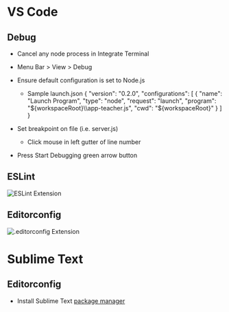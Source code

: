 # VS Code
## Debug
* Cancel any node process in Integrate Terminal
* Menu Bar > View > Debug
* Ensure default configuration is set to Node.js
	* Sample launch.json
		{
			"version": "0.2.0",
			"configurations": [
				{
					"name": "Launch Program",
					"type": "node",
					"request": "launch",
					"program": "${workspaceRoot}\\app-teacher.js",
					"cwd": "${workspaceRoot}"
				}
			]
		}

* Set breakpoint on file (i.e. server.js)
	* Click mouse in left gutter of line number
* Press Start Debugging green arrow button

## ESLint
![ESLint Extension](https://github.com/VanArts/course-files/blob/master/public/assets/visualStudioCode/extension-eslint.png)

## Editorconfig
![.editorconfig Extension](https://github.com/VanArts/course-files/blob/master/public/assets/visualStudioCode/extension-editorconfig.png)

# Sublime Text
## Editorconfig
* Install Sublime Text [package manager](https://packagecontrol.io/installation)
